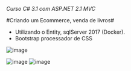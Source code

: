 *Curso C# 3.1 com ASP.NET 2.1 MVC*

#Criando um Ecommerce, venda de livros#
* Utilizando o Entity, sqlServer 2017 (Docker).
* Bootstrap processador de CSS

![image](https://user-images.githubusercontent.com/48369434/162762050-72fe8fab-0c5c-4eb8-9670-6f1a1c798492.png)

![image](https://user-images.githubusercontent.com/48369434/162762089-c34489fe-9a5e-49b8-a784-bb88a17b0988.png)
![image](https://user-images.githubusercontent.com/48369434/162762119-52d1edb2-e98c-4d66-bd22-3d37d0eea21f.png)

